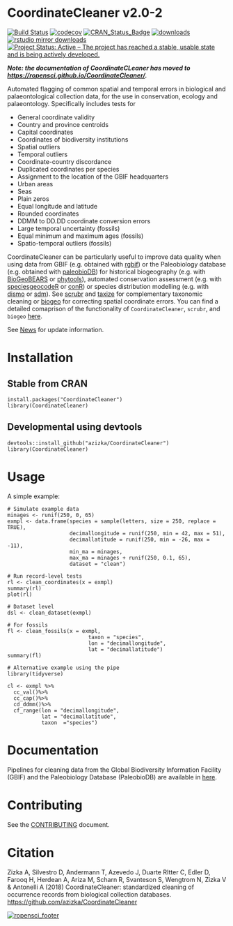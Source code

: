 # CoordinateCleaner v2.0-2
[![Build Status](https://travis-ci.com/azizka/CoordinateCleaner.svg?branch=master)](https://travis-ci.com/azizka/CoordinateCleaner)
[![codecov](https://codecov.io/gh/azizka/CoordinateCleaner/branch/master/graph/badge.svg)](https://codecov.io/gh/azizka/CoordinateCleaner)
[![CRAN_Status_Badge](http://www.r-pkg.org/badges/version/CoordinateCleaner)](https://cran.r-project.org/package=CoordinateCleaner)
[![downloads](http://cranlogs.r-pkg.org/badges/grand-total/CoordinateCleaner)](http://cranlogs.r-pkg.org/badges/grand-total/CoordinateCleaner)
[![rstudio mirror downloads](http://cranlogs.r-pkg.org/badges/CoordinateCleaner)](http://cranlogs.r-pkg.org/badges/CoordinateCleaner)
[![Project Status: Active – The project has reached a stable, usable state and is being actively developed.](https://www.repostatus.org/badges/latest/active.svg)](https://www.repostatus.org/#active)

***Note: the documentation of CoordinateCLeaner has moved to https://ropensci.github.io/CoordinateCleaner/.***


Automated flagging of common spatial and temporal errors in biological and palaeontological collection data, for the use in conservation, ecology and palaeontology. Specifically includes tests for

* General coordinate validity
* Country and province centroids
* Capital coordinates
* Coordinates of biodiversity institutions
* Spatial outliers
* Temporal outliers
* Coordinate-country discordance
* Duplicated coordinates per species
* Assignment to the location of the GBIF headquarters
* Urban areas
* Seas
* Plain zeros
* Equal longitude and latitude
* Rounded coordinates
* DDMM to DD.DD coordinate conversion errors
* Large temporal uncertainty (fossils)
* Equal minimum and maximum ages (fossils)
* Spatio-temporal outliers (fossils)

CoordinateCleaner can be particularly useful to improve data quality when using data from GBIF (e.g. obtained with [rgbif]( https://github.com/ropensci/rgbif)) or the Paleobiology database (e.g. obtained with [paleobioDB](https://github.com/ropensci/paleobioDB)) for historical biogeography (e.g. with [BioGeoBEARS](https://cran.r-project.org/web/packages/BioGeoBEARS/index.html) or [phytools](https://cran.r-project.org/web/packages/phytools/index.html)), automated conservation assessment (e.g. with [speciesgeocodeR](https://github.com/azizka/speciesgeocodeR/wiki) or [conR](https://cran.r-project.org/web/packages/ConR/index.html)) or species distribution modelling (e.g. with [dismo](https://cran.r-project.org/web/packages/dismo/index.html) or [sdm](https://cran.r-project.org/web/packages/sdm/index.html)). See [scrubr](https://github.com/ropensci/scrubr) and [taxize](https://github.com/ropensci/taxize) for complementary taxonomic cleaning or [biogeo](https://github.com/cran/biogeo) for correcting spatial coordinate errors. You can find a detailed comaprison of the functionality of `CoordinateCleaner`, `scrubr`, and `biogeo` [here](https://azizka.github.io/CoordinateCleaner/articles/comparison_other_software.html).

See [News](https://github.com/ropensci/CoordinateCleaner/blob/master/NEWS.md) for update information.

# Installation
## Stable from CRAN

```{r}
install.packages("CoordinateCleaner")
library(CoordinateCleaner)
```

## Developmental using devtools
```{r}
devtools::install_github("azizka/CoordinateCleaner")
library(CoordinateCleaner)
```

# Usage
A simple example:

```{r}
# Simulate example data
minages <- runif(250, 0, 65)
exmpl <- data.frame(species = sample(letters, size = 250, replace = TRUE),
                    decimallongitude = runif(250, min = 42, max = 51),
                    decimallatitude = runif(250, min = -26, max = -11),
                    min_ma = minages,
                    max_ma = minages + runif(250, 0.1, 65),
                    dataset = "clean")

# Run record-level tests
rl <- clean_coordinates(x = exmpl)
summary(rl)
plot(rl)

# Dataset level 
dsl <- clean_dataset(exmpl)

# For fossils
fl <- clean_fossils(x = exmpl,
                          taxon = "species",
                          lon = "decimallongitude", 
                          lat = "decimallatitude")
summary(fl)

# Alternative example using the pipe
library(tidyverse)

cl <- exmpl %>%
  cc_val()%>%
  cc_cap()%>%
  cd_ddmm()%>%
  cf_range(lon = "decimallongitude", 
           lat = "decimallatitude", 
           taxon  ="species")
```

# Documentation
Pipelines for cleaning data from the Global Biodiversity Information Facility (GBIF) and the Paleobiology Database (PaleobioDB) are available in [here](https://azizka.github.io/CoordinateCleaner/articles/).


# Contributing
See the [CONTRIBUTING](https://github.com/azizka/CoordinateCleaner/blob/master/CONTRIBUTING.md) document.

# Citation
Zizka A, Silvestro D, Andermann T, Azevedo J, Duarte RItter C, Edler D, Farooq H, Herdean A, Ariza M, Scharn R, Svanteson S, Wengtrom N, Zizka V & Antonelli A (2018) CoordinateCleaner: standardized cleaning of occurrence records from biological collection databases. https://github.com/azizka/CoordinateCleaner

[![ropensci_footer](https://ropensci.org/public_images/ropensci_footer.png)](https://ropensci.org)

